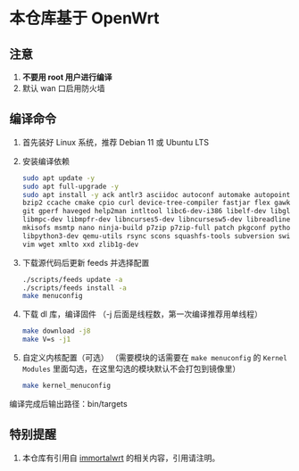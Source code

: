 # 本仓库基于 OpenWrt

## 注意

1. **不要用 root 用户进行编译**
2. 默认 wan 口启用防火墙

## 编译命令

1. 首先装好 Linux 系统，推荐 Debian 11 或 Ubuntu LTS

2. 安装编译依赖

   ```bash
   sudo apt update -y
   sudo apt full-upgrade -y
   sudo apt install -y ack antlr3 asciidoc autoconf automake autopoint binutils bison build-essential \
   bzip2 ccache cmake cpio curl device-tree-compiler fastjar flex gawk gettext gcc-multilib g++-multilib \
   git gperf haveged help2man intltool libc6-dev-i386 libelf-dev libglib2.0-dev libgmp3-dev libltdl-dev \
   libmpc-dev libmpfr-dev libncurses5-dev libncursesw5-dev libreadline-dev libssl-dev libtool lrzsz \
   mkisofs msmtp nano ninja-build p7zip p7zip-full patch pkgconf python2.7 python3 python3-pyelftools \
   libpython3-dev qemu-utils rsync scons squashfs-tools subversion swig texinfo uglifyjs upx-ucl unzip \
   vim wget xmlto xxd zlib1g-dev
   ```

3. 下载源代码后更新 feeds 并选择配置

   ```bash
   ./scripts/feeds update -a
   ./scripts/feeds install -a
   make menuconfig
   ```

4. 下载 dl 库，编译固件
（-j 后面是线程数，第一次编译推荐用单线程）

   ```bash
   make download -j8
   make V=s -j1
   ```

5. 自定义内核配置（可选）
（需要模块的话需要在 `make menuconfig` 的 `Kernel Modules` 里面勾选，在这里勾选的模块默认不会打包到镜像里）

   ```bash
   make kernel_menuconfig
   ```

编译完成后输出路径：bin/targets

## 特别提醒

1. 本仓库有引用自 [immortalwrt](https://github.com/immortalwrt/immortalwrt) 的相关内容，引用请注明。
